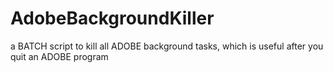 # AdobeBackgroundKiller
 a BATCH script to kill all ADOBE background tasks, which is useful after you quit an ADOBE program
